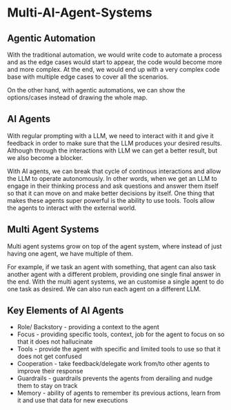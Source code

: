 # Multi-AI-Agent-Systems

## Agentic Automation
With the traditional automation, we would write code to automate a process and as the edge cases would start to appear, the code would become more and more complex. At the end, we would end up with a very complex code base with multiple edge cases to cover all the scenarios.

On the other hand, with agentic automations, we can show the options/cases instead of drawing the whole map. 

## AI Agents
With regular prompting with a LLM, we need to interact with it and give it feedback in order to make sure that the LLM produces your desired results.
Although through the interactions with LLM we can get a better result, but we also become a blocker. 

With AI agents, we can break that cycle of continous interactions and allow the LLM to operate autonomously.
In other words, when we get an LLM to engage in their thinking process and ask questions and answer them itself so that it can move on and make better decisions by itself.
One thing that makes these agents super powerful is the ability to use tools. Tools allow the agents to interact with the external world.

## Multi Agent Systems
Multi agent systems grow on top of the agent system, where instead of just having one agent, we have multiple of them. 

For example, if we task an agent with something, that agent can also task another agent with a different problem, providing one single final answer in the end. With the multi agent systems, we an customise a single agent 
to do one task as desired. We can also run each agent on a different LLM. 

## Key Elements of AI Agents
- Role/ Backstory - providing a context to the agent
- Focus - providing specific tools, context, job for the agent to focus on so that it does not hallucinate
- Tools - provide the agent with specific and limited tools to use so that it does not get confused
- Cooperation - take feedback/delegate work from/to other agents to improve their response
- Guardrails - guardrails prevents the agents from derailing and nudge them to stay on track
- Memory - ability of agents to remember its previous actions, learn from it and use that data for new executions
